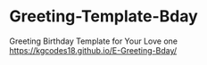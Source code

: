 # Greeting-Template-Bday
Greeting Birthday Template for Your Love one
https://kgcodes18.github.io/E-Greeting-Bday/
